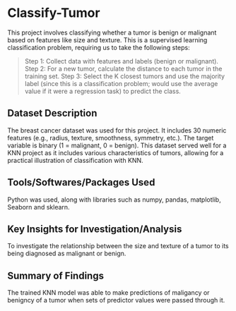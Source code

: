 # Classify-Tumor
This project involves classifying whether a tumor is benign or malignant based on features like size and texture. This is a supervised learning classification problem, requiring us to take the following steps:

> Step 1: Collect data with features and labels (benign or malignant). 
> Step 2: For a new tumor, calculate the distance to each tumor in the training set. 
> Step 3: Select the K closest tumors and use the majority label (since this is a classification problem; would use the average value if it were a regression task) to predict the class.

## Dataset Description
The breast cancer dataset was used for this project.
It includes 30 numeric features (e.g., radius, texture, smoothness, symmetry, etc.).
The target variable is binary (1 = malignant, 0 = benign).
This dataset served well for a KNN project as it includes various characteristics of tumors, allowing for a practical illustration of classification with KNN.

## Tools/Softwares/Packages Used
Python was used, along with libraries such as numpy, pandas, matplotlib, Seaborn and sklearn.

## Key Insights for Investigation/Analysis
To investigate the relationship between the size and texture of a tumor to its being diagnosed as malignant or benign.

## Summary of Findings
The trained KNN model was able to make predictions of maligancy or benigncy of a tumor when sets of predictor values were passed through it.

